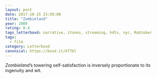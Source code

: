 ```yaml
---
layout: post 
date: 2017-10-15 23:59:00
title: "Zombieland"
year: 2009
rating: 0.4
tags_letterboxd: narrative, itunes, streaming, hdtv, nyc, Robtober
tags:
  - film
category: Letterboxd
canonical: https://boxd.it/kT7bl
---
```


<cite>Zombieland</cite>’s towering self-satisfaction is inversely proportionate to its ingenuity and wit.